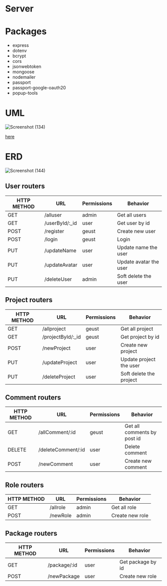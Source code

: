 # Server

# Packages

- express
- dotenv
- bcrypt
- cors
- jsonwebtoken
- mongoose
- nodemailer
- passport
- passport-google-oauth20
- popup-tools

# UML

![Screenshot (134)](https://user-images.githubusercontent.com/92247941/146356877-fca77ef3-452f-48de-9d7b-fcc1d3b48e5f.png)

[here](https://drive.google.com/file/d/1CzUcRdSd1-91CtpPpF_AEq5frq5_CaT2/view?usp=sharing)

# ERD

![Screenshot (144)](https://user-images.githubusercontent.com/92247941/146668505-b35da740-6c0c-4996-a4d1-b698900dc42b.png)

## User routers

| HTTP METHOD | URL             | Permissions | Behavior               |
| ----------- | --------------- | ----------- | ---------------------- |
| GET         | /alluser        | admin       | Get all users          |
| GET         | /userById/:\_id | user        | Get user by id         |
| POST        | /register       | geust       | Create new user        |
| POST        | /login          | geust       | Login                  |
| PUT         | /updateName     | user        | Update name the user   |
| PUT         | /updateAvatar   | user        | Update avatar the user |
| PUT         | /deleteUser     | admin       | Soft delete the user   |

## Project routers

| HTTP METHOD | URL                | Permissions | Behavior                |
| ----------- | ------------------ | ----------- | ----------------------- |
| GET         | /allproject        | geust       | Get all project         |
| GET         | /projectById/:\_id | geust       | Get project by id       |
| POST        | /newProject        | user        | Create new project      |
| PUT         | /updateProject     | user        | Update project the user |
| PUT         | /deleteProject     | user        | Soft delete the project |

## Comment routers

| HTTP METHOD | URL                | Permissions | Behavior                    |
| ----------- | ------------------ | ----------- | --------------------------- |
| GET         | /allComment/:id    | geust       | Get all comments by post id |
| DELETE      | /deleteComment/:id | user        | Delete comment              |
| POST        | /newComment        | user        | Create new comment          |

## Role routers

| HTTP METHOD | URL      | Permissions | Behavior        |
| ----------- | -------- | ----------- | --------------- |
| GET         | /allrole | admin       | Get all role    |
| POST        | /newRole | admin       | Create new role |

## Package routers

| HTTP METHOD | URL          | Permissions | Behavior          |
| ----------- | ------------ | ----------- | ----------------- |
| GET         | /package/:id | user        | Get package by id |
| POST        | /newPackage  | user        | Create new role   |
